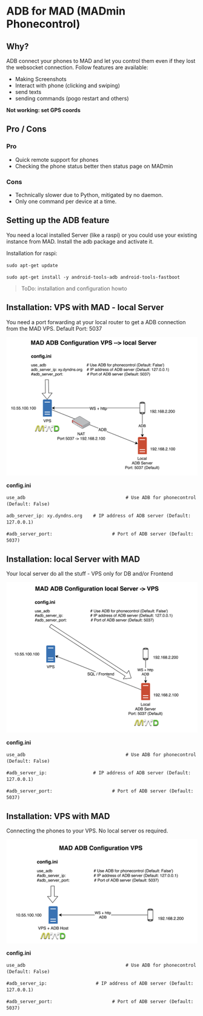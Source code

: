 # ADB for MAD (MADmin Phonecontrol)

## Why?

ADB connect your phones to MAD and let you control them even if they lost the websocket connection.
Follow features are available:
* Making Screenshots
* Interact with phone (clicking and swiping)
* send texts
* sending commands (pogo restart and others)

**Not working: set GPS coords**

## Pro / Cons

### Pro
* Quick remote support for phones
* Checking the phone status better then status page on MADmin

### Cons
* Technically slower due to Python, mitigated by no daemon.
* Only one command per device at a time.

## Setting up the ADB feature

You need a local installed Server (like a raspi) or you could use your existing instance from MAD. Install the adb package and activate it.

Installation for raspi:

`sudo apt-get update`

`sudo apt-get install -y android-tools-adb android-tools-fastboot`

> ToDo: installation and configuration howto

## Installation: VPS with MAD - local Server

You need a port forwarding at your local router to get a ADB connection from the MAD VPS.
Default Port: 5037

![MAD_ADB_VPS-localServer](images/MAD_ADB_VPS-localServer.png)

**config.ini**

`use_adb                                     # Use ADB for phonecontrol (Default: False)`

`adb_server_ip: xy.dyndns.org    # IP address of ADB server (Default: 127.0.0.1)`

`#adb_server_port:                      # Port of ADB server (Default: 5037)`


## Installation: local Server with MAD

Your local server do all the stuff - VPS only for DB and/or Frontend

![MAD_ADB-localServer](images/MAD_ADB-localServer.png)

**config.ini**

`use_adb                                     # Use ADB for phonecontrol (Default: False)`

`#adb_server_ip:                 # IP address of ADB server (Default: 127.0.0.1)`

`#adb_server_port:                      # Port of ADB server (Default: 5037)`

## Installation: VPS with MAD

Connecting the phones to your VPS. No local server os required.

![MAD_ADB-VPS](images/MAD_ADB-VPS.png)

**config.ini**

`use_adb                                     # Use ADB for phonecontrol (Default: False)`

`#adb_server_ip:                  # IP address of ADB server (Default: 127.0.0.1)`

`#adb_server_port:                      # Port of ADB server (Default: 5037)`

